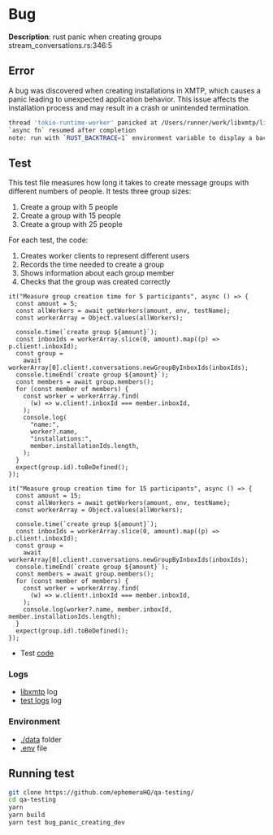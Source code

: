# Bug

**Description**: rust panic when creating groups stream_conversations.rs:346:5

## Error

A bug was discovered when creating installations in XMTP, which causes a panic leading to unexpected application behavior. This issue affects the installation process and may result in a crash or unintended termination.

```bash
thread 'tokio-runtime-worker' panicked at /Users/runner/work/libxmtp/libxmtp/xmtp_mls/src/subscriptions/stream_conversations.rs:346:5:
`async fn` resumed after completion
note: run with `RUST_BACKTRACE=1` environment variable to display a backtrace
```

## Test

This test file measures how long it takes to create message groups with different numbers of people. It tests three group sizes:

1. Create a group with 5 people
2. Create a group with 15 people
3. Create a group with 25 people

For each test, the code:

1. Creates worker clients to represent different users
2. Records the time needed to create a group
3. Shows information about each group member
4. Checks that the group was created correctly

```tsx
it("Measure group creation time for 5 participants", async () => {
  const amount = 5;
  const allWorkers = await getWorkers(amount, env, testName);
  const workerArray = Object.values(allWorkers);

  console.time(`create group ${amount}`);
  const inboxIds = workerArray.slice(0, amount).map((p) => p.client!.inboxId);
  const group =
    await workerArray[0].client!.conversations.newGroupByInboxIds(inboxIds);
  console.timeEnd(`create group ${amount}`);
  const members = await group.members();
  for (const member of members) {
    const worker = workerArray.find(
      (w) => w.client!.inboxId === member.inboxId,
    );
    console.log(
      "name:",
      worker?.name,
      "installations:",
      member.installationIds.length,
    );
  }
  expect(group.id).toBeDefined();
});

it("Measure group creation time for 15 participants", async () => {
  const amount = 15;
  const allWorkers = await getWorkers(amount, env, testName);
  const workerArray = Object.values(allWorkers);

  console.time(`create group ${amount}`);
  const inboxIds = workerArray.slice(0, amount).map((p) => p.client!.inboxId);
  const group =
    await workerArray[0].client!.conversations.newGroupByInboxIds(inboxIds);
  console.timeEnd(`create group ${amount}`);
  const members = await group.members();
  for (const member of members) {
    const worker = workerArray.find(
      (w) => w.client!.inboxId === member.inboxId,
    );
    console.log(worker?.name, member.inboxId, member.installationIds.length);
  }
  expect(group.id).toBeDefined();
});
```

- Test [code](./test.test.ts)

### Logs

- [libxmtp](./libxmtp.log) log
- [test logs](/test.log) log

### Environment

- [./data](./.data/) folder
- [.env](./data/.env) file

## Running test

```bash
git clone https://github.com/ephemeraHQ/qa-testing/
cd qa-testing
yarn
yarn build
yarn test bug_panic_creating_dev
```
